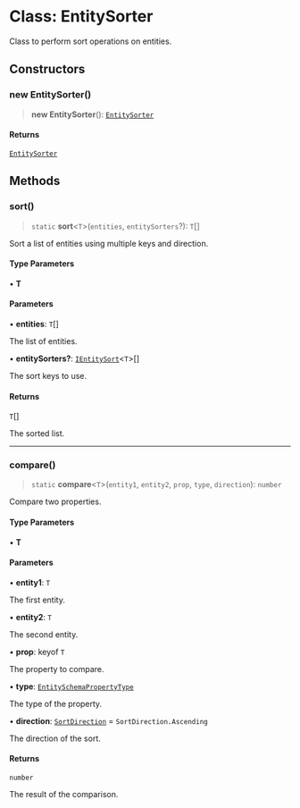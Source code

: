 # Class: EntitySorter

Class to perform sort operations on entities.

## Constructors

### new EntitySorter()

> **new EntitySorter**(): [`EntitySorter`](EntitySorter.md)

#### Returns

[`EntitySorter`](EntitySorter.md)

## Methods

### sort()

> `static` **sort**\<`T`\>(`entities`, `entitySorters`?): `T`[]

Sort a list of entities using multiple keys and direction.

#### Type Parameters

• **T**

#### Parameters

• **entities**: `T`[]

The list of entities.

• **entitySorters?**: [`IEntitySort`](../interfaces/IEntitySort.md)\<`T`\>[]

The sort keys to use.

#### Returns

`T`[]

The sorted list.

***

### compare()

> `static` **compare**\<`T`\>(`entity1`, `entity2`, `prop`, `type`, `direction`): `number`

Compare two properties.

#### Type Parameters

• **T**

#### Parameters

• **entity1**: `T`

The first entity.

• **entity2**: `T`

The second entity.

• **prop**: keyof `T`

The property to compare.

• **type**: [`EntitySchemaPropertyType`](../type-aliases/EntitySchemaPropertyType.md)

The type of the property.

• **direction**: [`SortDirection`](../type-aliases/SortDirection.md) = `SortDirection.Ascending`

The direction of the sort.

#### Returns

`number`

The result of the comparison.
